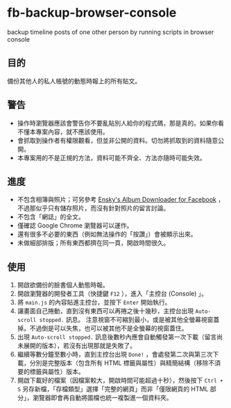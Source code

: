 # fb-backup-browser-console
backup timeline posts of one other person by running scripts in browser console

## 目的
備份其他人的私人帳號的動態時報上的所有貼文。

## 警告
* 操作時瀏覽器應該會警告你不要亂貼別人給你的程式碼，那是真的。如果你看不懂本專案內容，就不應該使用。
* 會抓取到操作者有權限觀看，但並非公開的資料。切勿將抓取到的資料隨意公開。
* 本專案用的不是正規的方法，資料可能不齊全、方法亦隨時可能失效。

## 進度
* 不包含相簿與照片；可另參考 [Ensky's Album Downloader for Facebook](https://chrome.google.com/webstore/detail/enskys-album-downloader-f/oallcdoceahndjmaalbicbcgpfnajgae) ，不過那似乎只有儲存照片，而沒有針對照片的留言討論。
* 不包含「網誌」的全文。
* 僅確認 Google Chrome 瀏覽器可以運作。
* 還有很多不必要的東西（例如無法操作的「按讚」）會被顯示出來。
* 未做細部排版；所有東西都擠在同一頁，開啟時間很久。

## 使用
1. 開啟欲備份的臉書個人動態時報。
2. 開啟瀏覽器的開發者工具（快捷鍵 `F12` ），進入「主控台 (Console) 」。
3. 將 `main.js` 的內容貼進主控台，並按下 `Enter` 開始執行。
4. 讓畫面自己捲動，直到沒有東西可以再捲之後十幾秒，主控台出現 `Auto-scroll stopped.` 訊息。
   注意視窗不可縮到最小，或是被其他全螢幕視窗蓋掉。不過倒是可以失焦，也可以被其他不是全螢幕的視窗蓋住。
5. 出現 `Auto-scroll stopped.` 訊息後數秒內應會自動觸發第一次下載（留言尚未展開的版本），若沒有出現那就是失敗了。
6. 繼續等數分鐘至數小時，直到主控台出現 `Done!` ，會處發第二次與第三次下載，分別是完整版本（包含所有 HTML 標籤與屬性）與精簡結構（移除不須要的標籤與屬性）版本。
7. 開啟下載好的檔案（因檔案較大，開啟時間可能超過十秒），然後按下 `Ctrl + S` 另存新檔，「存檔類型」選擇「完整的網頁」而非「僅限網頁的 HTML 部分」，瀏覽器即會再自動將圖檔也統一複製進一個資料夾。
